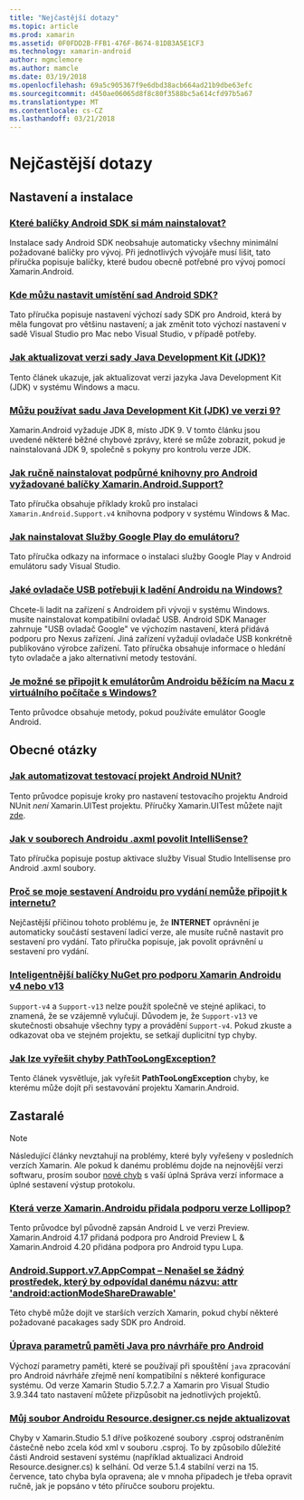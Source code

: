 ```yaml
---
title: "Nejčastější dotazy"
ms.topic: article
ms.prod: xamarin
ms.assetid: 0F0FDD2B-FFB1-476F-B674-81DB3A5E1CF3
ms.technology: xamarin-android
author: mgmclemore
ms.author: mamcle
ms.date: 03/19/2018
ms.openlocfilehash: 69a5c905367f9e6dbd38acb664ad21b9dbe63efc
ms.sourcegitcommit: d450ae06065d8f8c80f3588bc5a614cfd97b5a67
ms.translationtype: MT
ms.contentlocale: cs-CZ
ms.lasthandoff: 03/21/2018
---
```

# <a name="frequently-asked-questions"></a>Nejčastější dotazy

## <a name="installation--setup"></a>Nastavení a instalace

### <a name="which-android-sdk-packages-should-i-installinstall-android-sdk-packagesmd"></a>[Které balíčky Android SDK si mám nainstalovat?](install-android-sdk-packages.md)

Instalace sady Android SDK neobsahuje automaticky všechny minimální požadované balíčky pro vývoj. Při jednotlivých vývojáře musí lišit, tato příručka popisuje balíčky, které budou obecně potřebné pro vývoj pomocí Xamarin.Android.

### <a name="where-can-i-set-my-android-sdk-locationsandroid-sdk-locationmd"></a>[Kde můžu nastavit umístění sad Android SDK?](android-sdk-location.md)

Tato příručka popisuje nastavení výchozí sady SDK pro Android, která by měla fungovat pro většinu nastavení; a jak změnit toto výchozí nastavení v sadě Visual Studio pro Mac nebo Visual Studio, v případě potřeby.

### <a name="how-do-i-update-the-java-development-kit-jdk-versionupdate-jdkmd"></a>[Jak aktualizovat verzi sady Java Development Kit (JDK)?](update-jdk.md)

Tento článek ukazuje, jak aktualizovat verzi jazyka Java Development Kit (JDK) v systému Windows a macu.

### <a name="can-i-use-java-development-kit-jdk-version-9jdk9-errorsmd"></a>[Můžu používat sadu Java Development Kit (JDK) ve verzi 9?](jdk9-errors.md)

Xamarin.Android vyžaduje JDK 8, místo JDK 9. V tomto článku jsou uvedené některé běžné chybové zprávy, které se může zobrazit, pokud je nainstalovaná JDK 9, společně s pokyny pro kontrolu verze JDK.


### <a name="how-can-i-manually-install-the-android-support-libraries-required-by-the-xamarinandroidsupport-packagesinstall-android-support-librarymd"></a>[Jak ručně nainstalovat podpůrné knihovny pro Android vyžadované balíčky Xamarin.Android.Support?](install-android-support-library.md)

Tato příručka obsahuje příklady kroků pro instalaci `Xamarin.Android.Support.v4` knihovna podpory v systému Windows & Mac.

### <a name="how-do-i-install-google-play-services-in-an-emulatorinstall-gpsmd"></a>[Jak nainstalovat Služby Google Play do emulátoru?](install-gps.md)

Tato příručka odkazy na informace o instalaci služby Google Play v Android emulátoru sady Visual Studio.

### <a name="what-usb-drivers-do-i-need-to-debug-android-on-windowsandroid-drivers-debug-windowsmd"></a>[Jaké ovladače USB potřebuji k ladění Androidu na Windows?](android-drivers-debug-windows.md)

Chcete-li ladit na zařízení s Androidem při vývoji v systému Windows. musíte nainstalovat kompatibilní ovladač USB. Android SDK Manager zahrnuje "USB ovladač Google" ve výchozím nastavení, která přidává podporu pro Nexus zařízení.
Jiná zařízení vyžadují ovladače USB konkrétně publikováno výrobce zařízení. Tato příručka obsahuje informace o hledání tyto ovladače a jako alternativní metody testování.

### <a name="is-it-possible-to-connect-to-android-emulators-running-on-a-mac-from-a-windows-vmconnect-android-emulator-mac-windowsmd"></a>[Je možné se připojit k emulátorům Androidu běžícím na Macu z virtuálního počítače s Windows?](connect-android-emulator-mac-windows.md)

Tento průvodce obsahuje metody, pokud používáte emulátor Google Android.

## <a name="general-questions"></a>Obecné otázky

### <a name="how-do-i-automate-an-android-nunit-test-projectautomate-android-nunit-testmd"></a>[Jak automatizovat testovací projekt Android NUnit?](automate-android-nunit-test.md)

Tento průvodce popisuje kroky pro nastavení testovacího projektu Android NUnit _není_ Xamarin.UITest projektu. Příručky Xamarin.UITest můžete najít [zde](https://docs.microsoft.com/appcenter/test-cloud/preparing-for-upload/uitest).

### <a name="how-do-i-enable-intellisense-in-android-axml-filesenable-axml-intellisensemd"></a>[Jak v souborech Androidu .axml povolit IntelliSense?](enable-axml-intellisense.md)

Tato příručka popisuje postup aktivace služby Visual Studio Intellisense pro Android .axml soubory.

### <a name="why-cant-my-android-release-build-connect-to-the-internetandroid-internetmd"></a>[Proč se moje sestavení Androidu pro vydání nemůže připojit k internetu?](android-internet.md)

Nejčastější příčinou tohoto problému je, že **INTERNET** oprávnění je automaticky součástí sestavení ladicí verze, ale musíte ručně nastavit pro sestavení pro vydání. Tato příručka popisuje, jak povolit oprávnění u sestavení pro vydání.

### <a name="smarter-xamarin-android-support-v4--v13-nuget-packagesandroid-support-v4v13-librariesmd"></a>[Inteligentnější balíčky NuGet pro podporu Xamarin Androidu v4 nebo v13](android-support-v4v13-libraries.md)

`Support-v4` a `Support-v13` nelze použít společně ve stejné aplikaci, to znamená, že se vzájemně vylučují. Důvodem je, že `Support-v13` ve skutečnosti obsahuje všechny typy a provádění `Support-v4`. Pokud zkuste a odkazovat oba ve stejném projektu, se setkají duplicitní typ chyby.

### <a name="how-do-i-resolve-a-pathtoolongexception-errorpath-too-long-exceptionmd"></a>[Jak lze vyřešit chyby PathTooLongException?](path-too-long-exception.md)

Tento článek vysvětluje, jak vyřešit **PathTooLongException** chyby, ke kterému může dojít při sestavování projektu Xamarin.Android.



## <a name="deprecated"></a>Zastaralé

> [!NOTE]
> Následující články nevztahují na problémy, které byly vyřešeny v posledních verzích Xamarin. Ale pokud k danému problému dojde na nejnovější verzi softwaru, prosím soubor [nové chyb](~/cross-platform/troubleshooting/questions/howto-file-bug.md) s vaší úplná Správa verzí informace a úplné sestavení výstup protokolu.

### <a name="what-version-of-xamarinandroid-added-lollipop-supportxa-lollipopmd"></a>[Která verze Xamarin.Androidu přidala podporu verze Lollipop?](xa-lollipop.md)

Tento průvodce byl původně zapsán Android L ve verzi Preview. Xamarin.Android 4.17 přidaná podpora pro Android Preview L & Xamarin.Android 4.20 přidána podpora pro Android typu Lupa.

### <a name="androidsupportv7appcompat---no-resource-found-that-matches-the-given-name-attr-androidactionmodesharedrawablemissing-action-mode-share-drawablemd"></a>[Android.Support.v7.AppCompat – Nenašel se žádný prostředek, který by odpovídal danému názvu: attr 'android:actionModeShareDrawable'](missing-action-mode-share-drawable.md)

Této chybě může dojít ve starších verzích Xamarin, pokud chybí některé požadované pacakages sady SDK pro Android.

### <a name="adjusting-java-memory-parameters-for-the-android-designerandroid-designer-java-memorymd"></a>[Úprava parametrů paměti Java pro návrháře pro Android](android-designer-java-memory.md)

Výchozí parametry paměti, které se používají při spouštění `java` zpracování pro Android návrháře zřejmě není kompatibilní s některé konfigurace systému. Od verze Xamarin Studio 5.7.2.7 a Xamarin pro Visual Studio 3.9.344 tato nastavení můžete přizpůsobit na jednotlivých projektů.

### <a name="my-android-resourcedesignercs-file-will-not-updateresource-designer-wont-updatemd"></a>[Můj soubor Androidu Resource.designer.cs nejde aktualizovat](resource-designer-wont-update.md)

Chyby v Xamarin.Studio 5.1 dříve poškozené soubory .csproj odstraněním částečně nebo zcela kód xml v souboru .csproj. To by způsobilo důležité části Android sestavení systému (například aktualizaci Android Resource.designer.cs) k selhání. Od verze 5.1.4 stabilní verzi na 15. července, tato chyba byla opravena; ale v mnoha případech je třeba opravit ručně, jak je popsáno v této příručce souboru projektu.




